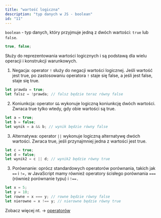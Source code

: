 ```yaml
---
title: "wartość logiczna"
description: "typ danych w JS - boolean"
id: "11"
---
```


`boolean` - typ danych, który przyjmuje jedną z dwóch wartości: `true` lub `false`.

```js
true, false;
```

Służy do reprezentowania wartości logicznych i są podstawą dla wielu operacji i konstrukcji warunkowych.

1. Negacja: operator `!` służy do negacji wartości logicznej. Jeśli wartość jest true, po zastosowaniu operatora `!` staje się false, a jeśli jest false, staje się true.

```js
let prawda = true;
let falsz = !prawda; // falsz będzie teraz równy false
```

2. Koniunkcja: operator `&&` wykonuje logiczną koniunkcję dwóch wartości. Zwraca true tylko wtedy, gdy obie wartości są true.

```js
let a = true;
let b = false;
let wynik = a && b; // wynik będzie równy false
```

3. Alternatywa: operator `||` wykonuje logiczną alternatywę dwóch wartości. Zwraca true, jeśli przynajmniej jedna z wartości jest true.

```js
let c = true;
let d = false;
let wynik2 = c || d; // wynik2 będzie równy true
```

3. Porównanie: oprócz standardowych operatorów porównania, takich jak `==` i `!=,` w JavaScript mamy również operatory ścisłego porównania `===` (również porównanie typu) i `!==.`

```js
let x = 5;
let y = 10;
let rowne = x === y; // rowne będzie równy false
let nierowne = x !== y; // nierowne będzie równy true
```

Zobacz więcej nt. → [operatorów](/glossary/operatory)
